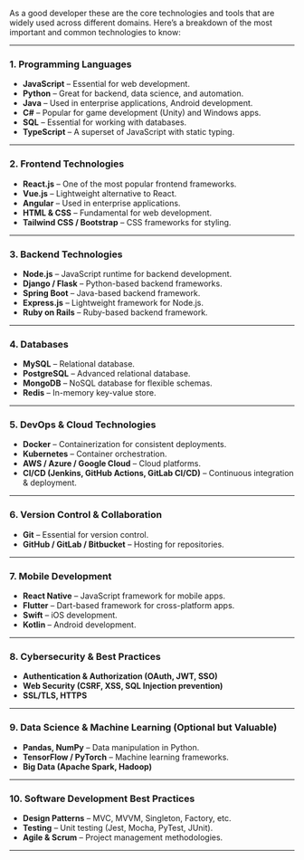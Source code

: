As a good developer these are the core technologies and tools that are widely used across different domains. Here’s a breakdown of the most important and common technologies to know:  

---

### **1. Programming Languages**
- **JavaScript** – Essential for web development.  
- **Python** – Great for backend, data science, and automation.  
- **Java** – Used in enterprise applications, Android development.  
- **C#** – Popular for game development (Unity) and Windows apps.  
- **SQL** – Essential for working with databases.  
- **TypeScript** – A superset of JavaScript with static typing.  

---

### **2. Frontend Technologies**
- **React.js** – One of the most popular frontend frameworks.  
- **Vue.js** – Lightweight alternative to React.  
- **Angular** – Used in enterprise applications.  
- **HTML & CSS** – Fundamental for web development.  
- **Tailwind CSS / Bootstrap** – CSS frameworks for styling.  

---

### **3. Backend Technologies**
- **Node.js** – JavaScript runtime for backend development.  
- **Django / Flask** – Python-based backend frameworks.  
- **Spring Boot** – Java-based backend framework.  
- **Express.js** – Lightweight framework for Node.js.  
- **Ruby on Rails** – Ruby-based backend framework.  

---

### **4. Databases**
- **MySQL** – Relational database.  
- **PostgreSQL** – Advanced relational database.  
- **MongoDB** – NoSQL database for flexible schemas.  
- **Redis** – In-memory key-value store.  

---

### **5. DevOps & Cloud Technologies**
- **Docker** – Containerization for consistent deployments.  
- **Kubernetes** – Container orchestration.  
- **AWS / Azure / Google Cloud** – Cloud platforms.  
- **CI/CD (Jenkins, GitHub Actions, GitLab CI/CD)** – Continuous integration & deployment.  

---

### **6. Version Control & Collaboration**
- **Git** – Essential for version control.  
- **GitHub / GitLab / Bitbucket** – Hosting for repositories.  

---

### **7. Mobile Development**
- **React Native** – JavaScript framework for mobile apps.  
- **Flutter** – Dart-based framework for cross-platform apps.  
- **Swift** – iOS development.  
- **Kotlin** – Android development.  

---

### **8. Cybersecurity & Best Practices**
- **Authentication & Authorization (OAuth, JWT, SSO)**  
- **Web Security (CSRF, XSS, SQL Injection prevention)**  
- **SSL/TLS, HTTPS**  

---

### **9. Data Science & Machine Learning (Optional but Valuable)**
- **Pandas, NumPy** – Data manipulation in Python.  
- **TensorFlow / PyTorch** – Machine learning frameworks.  
- **Big Data (Apache Spark, Hadoop)**  

---

### **10. Software Development Best Practices**
- **Design Patterns** – MVC, MVVM, Singleton, Factory, etc.  
- **Testing** – Unit testing (Jest, Mocha, PyTest, JUnit).  
- **Agile & Scrum** – Project management methodologies.  

---
